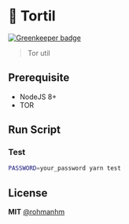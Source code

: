 # 🍥 Tortil
[![Greenkeeper badge](https://badges.greenkeeper.io/rohmanhm/tortil.svg)](https://greenkeeper.io/)
> Tor util

## Prerequisite
  - NodeJS 8+
  - TOR

## Run Script

### Test
  ```bash
  PASSWORD=your_password yarn test
  ```

## License
**MIT** [@rohmanhm](https://github.com/rohmanhm)
